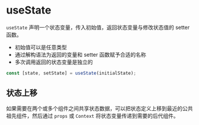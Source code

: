 # useState

`useState` 声明一个状态变量，传入初始值，返回状态变量与修改状态值的 setter 函数。

- 初始值可以是任意类型
- 通过解构语法为返回的变量和 setter 函数赋予合适的名称
- 多次调用返回的状态变量是独立的

```js
const [state, setState] = useState(initialState);
```

## 状态上移

如果需要在两个或多个组件之间共享状态数据，可以把状态定义上移到最近的公共祖先组件，然后通过 `props` 或 `Context` 将状态变量传递到需要的后代组件。

